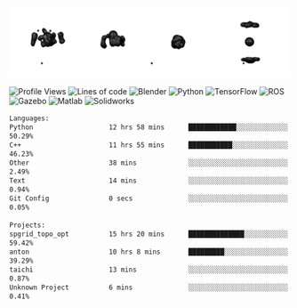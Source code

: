 ![cubes](https://github.com/imsenthur/imsenthur/blob/master/cubes.gif)

<!--START_SECTION:waka-->
![Profile Views](http://img.shields.io/badge/Profile%20views-6-blue)
![Lines of code](https://img.shields.io/badge/From%20%22Hello%2C%20World%21%22%2C%20I%27ve%20written-770584%20lines%20of%20code-blue)
![Blender](https://img.shields.io/badge/-Blender-orange)
![Python](https://img.shields.io/badge/-Python-blue)
![TensorFlow](https://img.shields.io/badge/-TensorFlow-ff8c00)
![ROS](https://img.shields.io/badge/-ROS-20b2aa)
![Gazebo](https://img.shields.io/badge/-Gazebo-lightgrey)
![Matlab](https://img.shields.io/badge/-Matlab-ffd700)
![Solidworks](https://img.shields.io/badge/-Solidworks-red)
```text
Languages: 
Python                   12 hrs 58 mins      ████████████░░░░░░░░░░░░░   50.29% 
C++                      11 hrs 55 mins      ███████████░░░░░░░░░░░░░░   46.23% 
Other                    38 mins             ░░░░░░░░░░░░░░░░░░░░░░░░░   2.49% 
Text                     14 mins             ░░░░░░░░░░░░░░░░░░░░░░░░░   0.94% 
Git Config               0 secs              ░░░░░░░░░░░░░░░░░░░░░░░░░   0.05%

Projects: 
spgrid_topo_opt          15 hrs 20 mins      ██████████████░░░░░░░░░░░   59.42% 
anton                    10 hrs 8 mins       █████████░░░░░░░░░░░░░░░░   39.29% 
taichi                   13 mins             ░░░░░░░░░░░░░░░░░░░░░░░░░   0.87% 
Unknown Project          6 mins              ░░░░░░░░░░░░░░░░░░░░░░░░░   0.41%
```


<!--END_SECTION:waka-->
